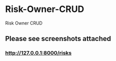# Risk-Owner-CRUD
Risk Owner CRUD
## Please see screenshots attached

### http://127.0.0.1:8000/risks
